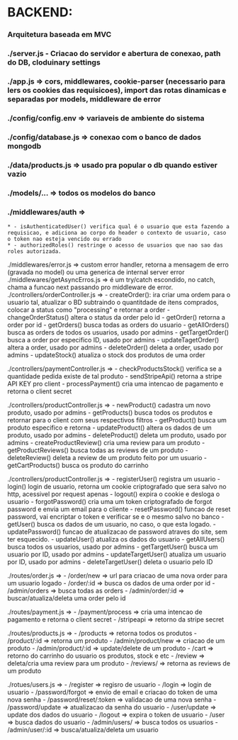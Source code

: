 # BACKEND:
  ### Arquitetura baseada em MVC
  
  ### ./server.js -  Criacao do servidor e abertura de conexao, path do DB, cloduinary settings
  ### ./app.js => cors, middlewares, cookie-parser (necessario para lers os cookies das requisicoes), import das rotas dinamicas e separadas por models, middleware de error
  ### ./config/config.env => variaveis de ambiente do sistema
  ### ./config/database.js => conexao com o banco de dados mongodb
  ### ./data/products.js => usado pra popular o db quando estiver vazio
  ### ./models/... => todos os modelos do banco
  ### ./middlewares/auth => 
    * - isAuthenticatedUser() verifica qual é o usuario que esta fazendo a requisicao, e adiciona ao corpo do header o contexto de usuario, caso o token nao esteja vencido ou errado
    * - authorizedRoles() restringe o acesso de usuarios que nao sao das roles autorizada.
  
  ./middlewares/error.js => custom error handler, retorna a mensagem de erro (gravada no model) ou uma generica de internal server error
  ./middlewares/getAsyncErros.js => é um try/catch escondido, no catch, chama a funcao next passando pro middleware de error.
  ./controllers/orderController.js =>
    - createOrder(): ira criar uma ordem para o usuario tal, atualizar o BD subtraindo o quantitdade de itens comprados, colocar a status como "processing" e retornar a order
    - changeOrderStatus() altera o status da order pelo id
    - getOrder() retorna a order por id
    - getOrders() busca todas as orders do usuario
    - getAllOrders() busca as orders de todos os usuarios, usado por admins
    - getTargetOrder() busca a order por especifico ID, usado por admins
    - updateTagetOrder() altera a order, usado por admins
    - deleteOrder() deleta a order, usado por admins
    - updateStock() atualiza o stock dos produtos de uma order
  
  ./controllers/paymentController.js =>
    - checkProductsStock() verifica se a quantidade pedida existe de tal produto
    - sendStripeApi() retorna a stripe API KEY pro client
    - processPayment() cria uma intencao de pagamento e retorna o client secret 

  ./controllers/productController.js => 
    - newProduct() cadastra um novo produto, usado por admins
    - getProducts() busca todos os produtos e retornar para o client com seus respectivos filtros
    - getProduct() busca um produto especifico e retorna
    - updateProduct() altera os dados de um produto, usado por admins
    - deleteProduct() deleta um produto, usado por admins
    - createProductReview() cria uma review para um produto
    - getProductReviews() busca todas as reviews de um produto 
    - deleteReview() deleta a review de um produto feito por um usuario
    - getCartProducts() busca os produto do carrinho

  ./controllers/productController.js => 
    - registerUser() registra um usuario
    - login() login de usuario, retorna um cookie criptografado que sera salvo no http, acessivel por request apenas 
    - logout() expira o cookie e desloga o usuario
    - forgotPassword() cria uma um token criptografado de forgot password e envia um email para o cliente
    - resetPassword() funcao de reset password, vai encriptar o token e verificar se e o mesmo salvo no banco
    - getUser() busca os dados de um usuario, no caso, o que esta logado.
    - updatePassword() funcao de atualizacao de password atraves do site, sem ter esquecido.
    - updateUser() atualiza os dados do usuario
    - getAllUsers() busca todos os usuarios, usado por admins 
    - getTargetUser() busca um usuario por ID, usado por admins 
    - updateTargetUser() atualiza um usuario por ID, usado por admins
    - deleteTargetUser() deleta o usuario pelo ID

  ./routes/order.js =>
    - /order/new => url para criacao de uma nova order para um usuario logado
    - /order/:id => busca os dados de uma order por id
    - /admin/orders => busca todas as orders 
    - /admin/order/:id => buscar/atualiza/deleta uma order pelo id

  ./routes/payment.js =>
    - /payment/process => cria uma intencao de pagamento e retorna o client secret 
    - /stripeapi => retorno da stripe secret

  ./routes/products.js => 
    - /products => retorna todos os produtos
    - /product/:id => retorna um produto
    - /admin/product/new => criacao de um produto 
    - /admin/product/:id => update/delete de um produto
    - /cart => retorno do carrinho do usuario os produtos, stock e etc
    - /review => deleta/cria uma review para um produto
    - /reviews/ => retorna as reviews de um produto
    
  ./rotues/users.js => 
    - /register => regisro de usuario
    - /login => login de usuario
    - /password/forgot => envio de email e criacao do token de uma nova senha
    - /password/reset/:token => validacao de uma nova senha
    - /password/update => atualizacao da senha do usuario
    - /user/update => update dos dados do usuario
    - /logout => expira o token de usuario
    - /user => busca dados do usuario
    - /admin/users/ => busca todos os usuarios
    - /admin/user/:id => busca/atualiza/deleta um usuario
